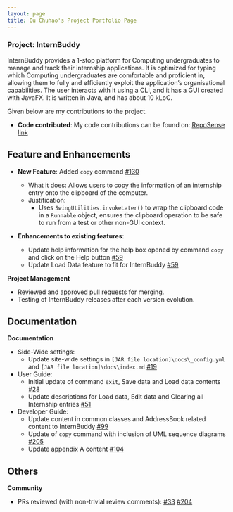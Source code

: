```yaml
---
layout: page
title: Ou Chuhao's Project Portfolio Page
---
```


### Project: InternBuddy

InternBuddy provides a 1-stop platform for Computing undergraduates to manage and track their internship applications. It is optimized for typing which Computing undergraduates are comfortable and proficient in, allowing them to fully and efficiently exploit the application’s organisational capabilities.
The user interacts with it using a CLI, and it has a GUI created with JavaFX. It is written in Java, and has about 10 kLoC.

Given below are my contributions to the project.

* **Code contributed**: 
My code contributions can be found on:
[RepoSense link](https://nus-cs2103-ay2223s2.github.io/tp-dashboard/?search=derricksaltfish&breakdown=true)


## Feature and Enhancements

* **New Feature**: Added `copy` command [#130](https://github.com/AY2223S2-CS2103T-T14-3/tp/pull/130)
  * What it does: Allows users to copy the information of an internship entry onto the clipboard of the computer.
  * Justification:
    * Uses `SwingUtilities.invokeLater()` to wrap the clipboard code in a `Runnable` object, ensures the clipboard operation to be safe to run from a test or other non-GUI context.

* **Enhancements to existing features**:
  * Update help information for the help box opened by command `copy` and click on the Help button [#59](https://github.com/AY2223S2-CS2103T-T14-3/tp/pull/59)
  * Update Load Data feature to fit for InternBuddy [#59](https://github.com/AY2223S2-CS2103T-T14-3/tp/pull/59)

**Project Management**
* Reviewed and approved pull requests for merging.
* Testing of InternBuddy releases after each version evolution.

## Documentation

**Documentation**
* Side-Wide settings: 
  * Update site-wide settings in `[JAR file location]\docs\_config.yml` and `[JAR file location]\docs\index.md` [#19](https://github.com/AY2223S2-CS2103T-T14-3/tp/pull/19)
* User Guide:
  * Initial update of command `exit`, Save data and Load data contents [#28](https://github.com/AY2223S2-CS2103T-T14-3/tp/pull/28)
  * Update descriptions for Load data, Edit data and Clearing all Internship entries [#51](https://github.com/AY2223S2-CS2103T-T14-3/tp/pull/51)
* Developer Guide:
  * Update content in common classes and AddressBook related content to InternBuddy [#99](https://github.com/AY2223S2-CS2103T-T14-3/tp/pull/99)
  * Update of `copy` command with inclusion of UML sequence diagrams [#205](https://github.com/AY2223S2-CS2103T-T14-3/tp/pull/205)
  * Update appendix A content [#104](https://github.com/AY2223S2-CS2103T-T14-3/tp/pull/104)

## Others

**Community**
* PRs reviewed (with non-trivial review comments): [#33](https://github.com/AY2223S2-CS2103T-T14-3/tp/pull/33) [#204](https://github.com/AY2223S2-CS2103T-T14-3/tp/pull/204)
